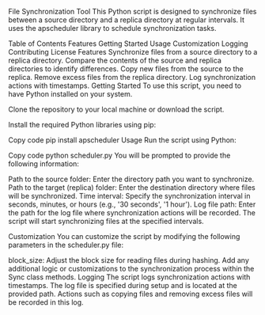 File Synchronization Tool
This Python script is designed to synchronize files between a source directory and a replica directory at regular intervals. It uses the apscheduler library to schedule synchronization tasks.

Table of Contents
Features
Getting Started
Usage
Customization
Logging
Contributing
License
Features
Synchronize files from a source directory to a replica directory.
Compare the contents of the source and replica directories to identify differences.
Copy new files from the source to the replica.
Remove excess files from the replica directory.
Log synchronization actions with timestamps.
Getting Started
To use this script, you need to have Python installed on your system.

Clone the repository to your local machine or download the script.

Install the required Python libraries using pip:

Copy code
pip install apscheduler
Usage
Run the script using Python:

Copy code
python scheduler.py
You will be prompted to provide the following information:

Path to the source folder: Enter the directory path you want to synchronize.
Path to the target (replica) folder: Enter the destination directory where files will be synchronized.
Time interval: Specify the synchronization interval in seconds, minutes, or hours (e.g., '30 seconds', '1 hour').
Log file path: Enter the path for the log file where synchronization actions will be recorded.
The script will start synchronizing files at the specified intervals.

Customization
You can customize the script by modifying the following parameters in the scheduler.py file:

block_size: Adjust the block size for reading files during hashing.
Add any additional logic or customizations to the synchronization process within the Sync class methods.
Logging
The script logs synchronization actions with timestamps. The log file is specified during setup and is located at the provided path. Actions such as copying files and removing excess files will be recorded in this log.
